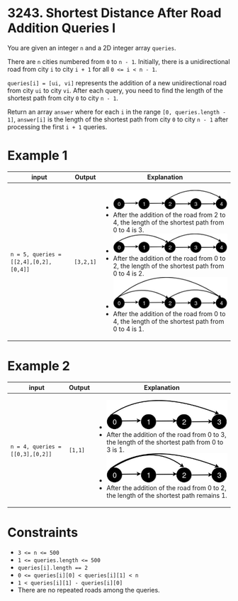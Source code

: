 # 3243. Shortest Distance After Road Addition Queries I

You are given an integer `n` and a 2D integer array `queries`.

There are `n` cities numbered from `0` to `n - 1`. Initially, there is a unidirectional road from city `i` to city `i + 1` for all `0 <= i < n - 1`.

`queries[i] = [ui, vi]` represents the addition of a new unidirectional road from city `ui` to city `vi`. After each query, you need to find the length of the shortest path from city `0` to city `n - 1`.

Return an array `answer` where for each `i` in the range `[0, queries.length - 1]`, `answer[i]` is the length of the shortest path from city `0` to city `n - 1` after processing the first `i + 1` queries.

# Example 1

| input                          | Output | Explanation                                                                            |
|--------------------------------|--------|----------------------------------------------------------------------------------------|
| `n = 5, queries = [[2,4],[0,2],[0,4]]` | `[3,2,1]` | <ul><li>![Example 1-1](assets/image.png)</li><li>After the addition of the road from 2 to 4, the length of the shortest path from 0 to 4 is 3.</li><li>![Example 1-2](assets/image-1.png)</li><li>After the addition of the road from 0 to 2, the length of the shortest path from 0 to 4 is 2.</li><li>![Example 1-3](assets/image-2.png)</li><li>After the addition of the road from 0 to 4, the length of the shortest path from 0 to 4 is 1.</li></ul> |

# Example 2

| input                          | Output | Explanation                                                                            |
|--------------------------------|--------|----------------------------------------------------------------------------------------|
| `n = 4, queries = [[0,3],[0,2]]` | `[1,1]` | <ul><li>![Example 2-1](assets/image-3.png)</li><li>After the addition of the road from 0 to 3, the length of the shortest path from 0 to 3 is 1.</li><li>![Example 2-2](assets/image-4.png)</li><li>After the addition of the road from 0 to 2, the length of the shortest path remains 1.</li></ul> |

# Constraints

- `3 <= n <= 500`
- `1 <= queries.length <= 500`
- `queries[i].length == 2`
- `0 <= queries[i][0] < queries[i][1] < n`
- `1 < queries[i][1] - queries[i][0]`
- There are no repeated roads among the queries.